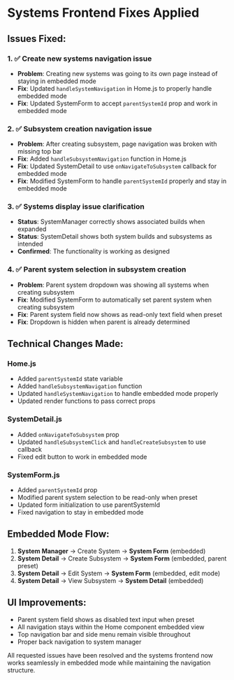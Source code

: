 # Systems Frontend Fixes Applied

## Issues Fixed:

### 1. ✅ Create new systems navigation issue
- **Problem**: Creating new systems was going to its own page instead of staying in embedded mode
- **Fix**: Updated `handleSystemNavigation` in Home.js to properly handle embedded mode
- **Fix**: Updated SystemForm to accept `parentSystemId` prop and work in embedded mode

### 2. ✅ Subsystem creation navigation issue
- **Problem**: After creating subsystem, page navigation was broken with missing top bar
- **Fix**: Added `handleSubsystemNavigation` function in Home.js
- **Fix**: Updated SystemDetail to use `onNavigateToSubsystem` callback for embedded mode
- **Fix**: Modified SystemForm to handle `parentSystemId` properly and stay in embedded mode

### 3. ✅ Systems display issue clarification  
- **Status**: SystemManager correctly shows associated builds when expanded
- **Status**: SystemDetail shows both system builds and subsystems as intended
- **Confirmed**: The functionality is working as designed

### 4. ✅ Parent system selection in subsystem creation
- **Problem**: Parent system dropdown was showing all systems when creating subsystem
- **Fix**: Modified SystemForm to automatically set parent system when creating subsystem
- **Fix**: Parent system field now shows as read-only text field when preset
- **Fix**: Dropdown is hidden when parent is already determined

## Technical Changes Made:

### Home.js
- Added `parentSystemId` state variable
- Added `handleSubsystemNavigation` function
- Updated `handleSystemNavigation` to handle embedded mode properly
- Updated render functions to pass correct props

### SystemDetail.js
- Added `onNavigateToSubsystem` prop
- Updated `handleSubsystemClick` and `handleCreateSubsystem` to use callback
- Fixed edit button to work in embedded mode

### SystemForm.js
- Added `parentSystemId` prop
- Modified parent system selection to be read-only when preset
- Updated form initialization to use parentSystemId
- Fixed navigation to stay in embedded mode

## Embedded Mode Flow:
1. **System Manager** → Create System → **System Form** (embedded)
2. **System Detail** → Create Subsystem → **System Form** (embedded, parent preset)
3. **System Detail** → Edit System → **System Form** (embedded, edit mode)
4. **System Detail** → View Subsystem → **System Detail** (embedded)

## UI Improvements:
- Parent system field shows as disabled text input when preset
- All navigation stays within the Home component embedded view
- Top navigation bar and side menu remain visible throughout
- Proper back navigation to system manager

All requested issues have been resolved and the systems frontend now works seamlessly in embedded mode while maintaining the navigation structure.